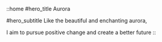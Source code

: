 ::home
#hero_title
Aurora

#hero_subtitle
Like the beautiful and enchanting aurora, 

I aim to pursue positive change and create a better future
::
